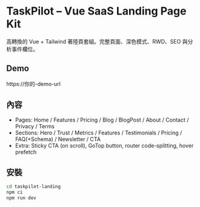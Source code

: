 # TaskPilot – Vue SaaS Landing Page Kit

高轉換的 Vue + Tailwind 著陸頁套組。完整頁面、深色模式、RWD、SEO 與分析事件欄位。

## Demo
https://你的-demo-url

## 內容
- Pages: Home / Features / Pricing / Blog / BlogPost / About / Contact / Privacy / Terms
- Sections: Hero / Trust / Metrics / Features / Testimonials / Pricing / FAQ(+Schema) / Newsletter / CTA
- Extra: Sticky CTA (on scroll), GoTop button, router code-splitting, hover prefetch

## 安裝
```bash
cd taskpilot-landing
npm ci
npm run dev